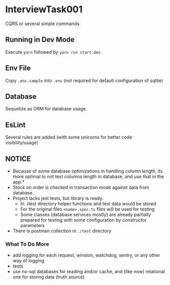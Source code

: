 # InterviewTask001
CQRS or several simple commands

## Running in Dev Mode
Execute ```yarn``` followed by ```yarn run start:dev```

## Env File
Copy `.env.sample` into `.env` (not required for default configuration of sqlite)

## Database
Sequelize as ORM for database usage. 

## EsLint
Several rules are added (with some unicorns for better code visibility/usage)

## NOTICE
* Because of some database optimizations in handling column length, its more optimal to not text columns length in database, and use that in the app.* 
* Stock on order is checked in transaction mode against data from database.
* Project lacks jest tests, but library is ready. 
  * In ./test directory helper functions and test data would be stored
  * For the original files `<name>.spec.ts` files will be used for testing
  * Some classes (database services mostly) are already partially prepared for testing with some configuration by constructor parameters
* There is postman collection in `./test` directory

### What To Do More
* add logging for each request, winston, watchdog, sentry, or any other way of logging
* tests
* use no-sql databases for reading and/or cache, and (like now) relational one for storing data (truth source)

